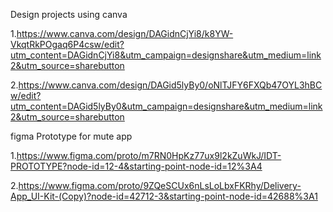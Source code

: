 Design projects using canva

1.https://www.canva.com/design/DAGidnCjYi8/k8YW-VkqtRkPOgaq6P4csw/edit?utm_content=DAGidnCjYi8&utm_campaign=designshare&utm_medium=link2&utm_source=sharebutton

2.https://www.canva.com/design/DAGid5lyBy0/oNlTJFY6FXQb47OYL3hBCw/edit?utm_content=DAGid5lyBy0&utm_campaign=designshare&utm_medium=link2&utm_source=sharebutton

figma Prototype for mute app 

1.https://www.figma.com/proto/m7RN0HpKz77ux9l2kZuWkJ/IDT-PROTOTYPE?node-id=12-4&starting-point-node-id=12%3A4

2.https://www.figma.com/proto/9ZQeSCUx6nLsLoLbxFKRhy/Delivery-App_UI-Kit-(Copy)?node-id=42712-3&starting-point-node-id=42688%3A1
